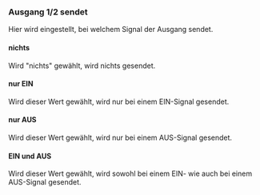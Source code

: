 ﻿### Ausgang 1/2 sendet

Hier wird eingestellt, bei welchem Signal der Ausgang sendet.

#### nichts

Wird "nichts" gewählt, wird nichts gesendet.

#### nur EIN

Wird dieser Wert gewählt, wird nur bei einem EIN-Signal gesendet.

#### nur AUS

Wird dieser Wert gewählt, wird nur bei einem AUS-Signal gesendet.

#### EIN und AUS

Wird dieser Wert gewählt, wird sowohl bei einem EIN- wie auch bei einem AUS-Signal gesendet.

